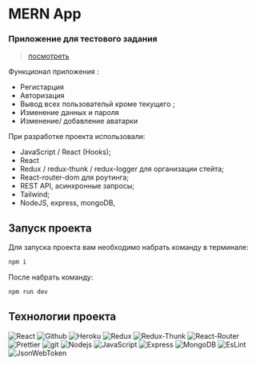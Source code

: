 
# MERN App 
### Приложение для тестового задания 


> [посмотреть](https://app-azhigov-mern.herokuapp.com)

Функционал приложения :
- Регистарция
- Авторизация
- Вывод всех пользовательй кроме текущего ;
- Изменение данных и пароля 
- Изменение/ добавление аватарки


При разработке проекта использовали:
- JavaScript / React (Hooks);
- React
- Redux / redux-thunk / redux-logger для организации стейта;
- React-router-dom для роутинга;
- REST API, асинхронные запросы;
- Tailwind;
- NodeJS, express, mongoDB,

## Запуск проекта

Для запуска проекта вам необходимо набрать команду в терминале:

```javascript
npm i
```

После набрать команду:

```javascript
npm run dev
```

## Технологии проекта

<p>
  <img alt="React" src="https://img.shields.io/badge/-React-45b8d8?style=for-the-badge&logo=react&logoColor=white" />
  <img alt="Github" src="https://img.shields.io/badge/-Github-black?style=for-the-badge&logo=github&logoColor=white" />
  <img alt="Heroku" src="https://img.shields.io/badge/-Heroku-764ABC?style=for-the-badge&logo=heroku&logoColor=white" />
  <img alt="Redux" src="https://img.shields.io/badge/-Redux-430098?style=for-the-badge&logo=redux&logoColor=white" />
  <img alt="Redux-Thunk" src="https://img.shields.io/badge/-Redux_Thunk-white?style=for-the-badge&logo=Redux&logoColor=430098" />
   <img alt="React-Router" src="https://img.shields.io/badge/-React_Router-black?style=for-the-badge&logo=react-router&logoColor=orange" />
  <img alt="Prettier" src="https://img.shields.io/badge/-Prettier-grey?style=for-the-badge&logo=Prettier&logoColor=orange" />
  <img alt="git" src="https://img.shields.io/badge/-Git-F05032?style=for-the-badge&logo=git&logoColor=white" />
  <img alt="Nodejs" src="https://img.shields.io/badge/-Nodejs-43853d?style=for-the-badge&logo=Node.js&logoColor=white" />
  <img alt="JavaScript" src="https://img.shields.io/badge/-JavaScript-yellow?style=for-the-badge&logo=JavaScript&logoColor=white" />
  <img alt="Express" src="https://img.shields.io/badge/-express-black?style=for-the-badge&logo=express&logoColor=white" />
    <img alt="MongoDB" src="https://img.shields.io/badge/-MongoDB-green?style=for-the-badge&logo=MongoDB&logoColor=white" />
    <img alt="EsLint" src="https://img.shields.io/badge/-EsLint-blue?style=for-the-badge&logo=EsLint&logoColor=white" />
    <img alt="JsonWebToken" src="https://img.shields.io/badge/-JsonWebToken-black?style=for-the-badge&logo=JsonWebToken&logoColor=white" />
  
  </p>
